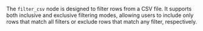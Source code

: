 The `filter_csv` node is designed to filter rows from a CSV file. It supports both inclusive and exclusive filtering modes, allowing users to include only rows that match all filters or exclude rows that match any filter, respectively.